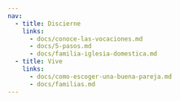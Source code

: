 ```yaml
---
nav:
  - title: Discierne
    links:
      - docs/conoce-las-vocaciones.md
      - docs/5-pasos.md
      - docs/familia-iglesia-domestica.md
  - title: Vive
    links:
      - docs/como-escoger-una-buena-pareja.md
      - docs/familias.md
---
```

